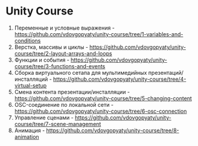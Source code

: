 # Unity Course

1. Переменные и условные выражения - https://github.com/vdovgopyaty/unity-course/tree/1-variables-and-conditions
2. Верстка, массивы и циклы - https://github.com/vdovgopyaty/unity-course/tree/2-layout-arrays-and-loops
3. Функции и события - https://github.com/vdovgopyaty/unity-course/tree/3-functions-and-events
4. Сборка виртуального сетапа для мультимедийных презентаций/инсталляций - https://github.com/vdovgopyaty/unity-course/tree/4-virtual-setup
5. Смена контента презентации/инсталляции - https://github.com/vdovgopyaty/unity-course/tree/5-changing-content
6. OSC-соединение по локальной сети - https://github.com/vdovgopyaty/unity-course/tree/6-osc-connection
7. Управление сценами - https://github.com/vdovgopyaty/unity-course/tree/7-scene-management
8. Анимация - https://github.com/vdovgopyaty/unity-course/tree/8-animation

